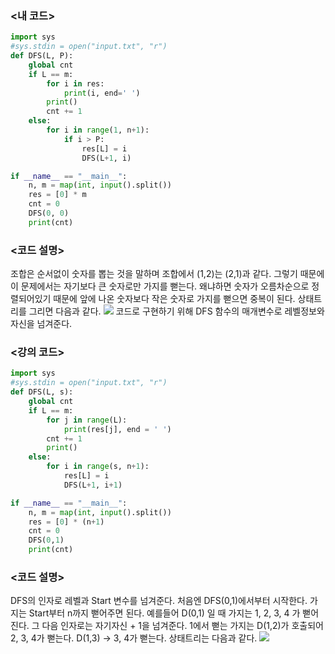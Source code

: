 ### <내 코드>

```python
import sys
#sys.stdin = open("input.txt", "r")
def DFS(L, P):
    global cnt
    if L == m:
        for i in res:
            print(i, end=' ')
        print()
        cnt += 1
    else:
        for i in range(1, n+1):
            if i > P:
                res[L] = i
                DFS(L+1, i)

if __name__ == "__main__":
    n, m = map(int, input().split())
    res = [0] * m
    cnt = 0
    DFS(0, 0)
    print(cnt)
```

### <코드 설명>

조합은 순서없이 숫자를 뽑는 것을 말하며 조합에서 (1,2)는 (2,1)과 같다.
그렇기 때문에 이 문제에서는 자기보다 큰 숫자로만 가지를 뻗는다.
왜냐하면 숫자가 오름차순으로 정렬되어있기 때문에 앞에 나온 숫자보다 작은 숫자로 가지를 뻗으면 중복이 된다.
상태트리를 그리면 다음과 같다.
![](https://velog.velcdn.com/images/woonyumnyum/post/ee048f3e-48a7-48ec-8a93-e98e0f8d1468/image.png)
코드로 구현하기 위해 DFS 함수의 매개변수로 레벨정보와 자신을 넘겨준다.

### <강의 코드>

```python
import sys
#sys.stdin = open("input.txt", "r")
def DFS(L, s):
    global cnt
    if L == m:
        for j in range(L):
            print(res[j], end = ' ')
        cnt += 1
        print()
    else:
        for i in range(s, n+1):
            res[L] = i
            DFS(L+1, i+1)

if __name__ == "__main__":
    n, m = map(int, input().split())
    res = [0] * (n+1)
    cnt = 0
    DFS(0,1)
    print(cnt)
```

### <코드 설명>

DFS의 인자로 레벨과 Start 변수를 넘겨준다.
처음엔 DFS(0,1)에서부터 시작한다.
가지는 Start부터 n까지 뻗어주면 된다.
예를들어 D(0,1) 일 때 가지는 1, 2, 3, 4 가 뻗어진다. 그 다음 인자로는 자기자신 + 1을 넘겨준다.
1에서 뻗는 가지는 D(1,2)가 호출되어 2, 3, 4가 뻗는다.
D(1,3) -> 3, 4가 뻗는다.
상태트리는 다음과 같다.
![](https://velog.velcdn.com/images/woonyumnyum/post/e34e65a9-2262-41da-bd5a-478d28376384/image.png)
